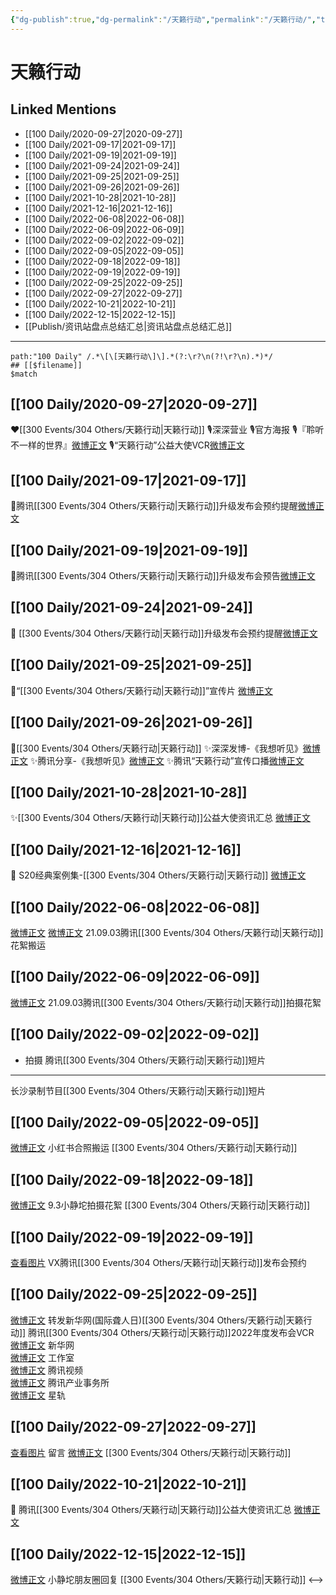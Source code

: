 ```yaml
---
{"dg-publish":true,"dg-permalink":"/天籁行动","permalink":"/天籁行动/","title":"天籁行动","tags":[null],"created":"2022-11-14T16:35:10.000+08:00","updated":"2023-04-10T17:02:43.000+08:00"}
---
```


# 天籁行动

## Linked Mentions
- [[100 Daily/2020-09-27\|2020-09-27]]
- [[100 Daily/2021-09-17\|2021-09-17]]
- [[100 Daily/2021-09-19\|2021-09-19]]
- [[100 Daily/2021-09-24\|2021-09-24]]
- [[100 Daily/2021-09-25\|2021-09-25]]
- [[100 Daily/2021-09-26\|2021-09-26]]
- [[100 Daily/2021-10-28\|2021-10-28]]
- [[100 Daily/2021-12-16\|2021-12-16]]
- [[100 Daily/2022-06-08\|2022-06-08]]
- [[100 Daily/2022-06-09\|2022-06-09]]
- [[100 Daily/2022-09-02\|2022-09-02]]
- [[100 Daily/2022-09-05\|2022-09-05]]
- [[100 Daily/2022-09-18\|2022-09-18]]
- [[100 Daily/2022-09-19\|2022-09-19]]
- [[100 Daily/2022-09-25\|2022-09-25]]
- [[100 Daily/2022-09-27\|2022-09-27]]
- [[100 Daily/2022-10-21\|2022-10-21]]
- [[100 Daily/2022-12-15\|2022-12-15]]
- [[Publish/资讯站盘点总结汇总\|资讯站盘点总结汇总]]


---

```expander
path:"100 Daily" /.*\[\[天籁行动\]\].*(?:\r?\n(?!\r?\n).*)*/
## [[$filename]]
$match
```
## [[100 Daily/2020-09-27\|2020-09-27]]
❤️[[300 Events/304 Others/天籁行动\|天籁行动]]
🎙️深深营业[](https://m.weibo.cn/1736988591/4553829963802290)
🎙️官方海报[](https://m.weibo.cn/6466290670/4553711966488768)
🎙️『聆听不一样的世界』[微博正文](https://m.weibo.cn/6466290670/4553782124088374)
🎙️“天籁行动”公益大使VCR[微博正文](https://m.weibo.cn/6466290670/4553786292444200)
## [[100 Daily/2021-09-17\|2021-09-17]]
🌟腾讯[[300 Events/304 Others/天籁行动\|天籁行动]]升级发布会预约提醒[微博正文](https://m.weibo.cn/6466290670/4682523453424202)

## [[100 Daily/2021-09-19\|2021-09-19]]
💫腾讯[[300 Events/304 Others/天籁行动\|天籁行动]]升级发布会预告[微博正文](https://m.weibo.cn/6466290670/4683146178333713)
## [[100 Daily/2021-09-24\|2021-09-24]]
🌟 [[300 Events/304 Others/天籁行动\|天籁行动]]升级发布会预约提醒[微博正文](https://m.weibo.cn/6466290670/4684964014852800)
## [[100 Daily/2021-09-25\|2021-09-25]]
🌟“[[300 Events/304 Others/天籁行动\|天籁行动]]”宣传片 [微博正文](https://m.weibo.cn/6466290670/4685265572989924)
## [[100 Daily/2021-09-26\|2021-09-26]]
🌟[[300 Events/304 Others/天籁行动\|天籁行动]]
✨深深发博-《我想听见》[微博正文](https://m.weibo.cn/6466290670/4685668111877084)
✨腾讯分享-《我想听见》[微博正文](https://m.weibo.cn/6466290670/4685641692742607)
✨腾讯“天籁行动”宣传口播[微博正文](https://m.weibo.cn/6466290670/4685713478256781)
## [[100 Daily/2021-10-28\|2021-10-28]]
✨[[300 Events/304 Others/天籁行动\|天籁行动]]公益大使资讯汇总 [微博正文](https://m.weibo.cn/6466290670/4697273340789305)

## [[100 Daily/2021-12-16\|2021-12-16]]
💫 S20经典案例集-[[300 Events/304 Others/天籁行动\|天籁行动]] [微博正文](https://m.weibo.cn/6466290670/4715055684256337)
## [[100 Daily/2022-06-08\|2022-06-08]]
[微博正文](https://m.weibo.cn/6083110602/4778167120432429) [微博正文](https://m.weibo.cn/7495641082/4778171382107045) 21.09.03腾讯[[300 Events/304 Others/天籁行动\|天籁行动]]花絮搬运

## [[100 Daily/2022-06-09\|2022-06-09]]
[微博正文](https://m.weibo.cn/6291511311/4778402281949890) 21.09.03腾讯[[300 Events/304 Others/天籁行动\|天籁行动]]拍摄花絮
## [[100 Daily/2022-09-02\|2022-09-02]]
  - 拍摄 腾讯[[300 Events/304 Others/天籁行动\|天籁行动]]短片
---
长沙录制节目[[300 Events/304 Others/天籁行动\|天籁行动]]短片
## [[100 Daily/2022-09-05\|2022-09-05]]
[微博正文](https://m.weibo.cn/7495641082/4810128383804211) 小红书合照搬运 [[300 Events/304 Others/天籁行动\|天籁行动]]

## [[100 Daily/2022-09-18\|2022-09-18]]
[微博正文](https://weibo.com/detail/4815008330421067) 9.3小静坨拍摄花絮 [[300 Events/304 Others/天籁行动\|天籁行动]]
## [[100 Daily/2022-09-19\|2022-09-19]]
[查看图片](https://wx1.sinaimg.cn/large/0088n2Pggy1h6cc2xsl1lj30u01c4k1d.jpg) VX腾讯[[300 Events/304 Others/天籁行动\|天籁行动]]发布会预约
## [[100 Daily/2022-09-25\|2022-09-25]]
[微博正文](http://weibo.com/1736988591/M7pk0uz5o) 转发新华网(国际聋人日)[[300 Events/304 Others/天籁行动\|天籁行动]]
腾讯[[300 Events/304 Others/天籁行动\|天籁行动]]2022年度发布会VCR  
[微博正文](http://weibo.com/2810373291/M7p2S8GlF) 新华网  
[微博正文](http://weibo.com/7478855230/M7pobkC1J) 工作室  
[微博正文](https://m.weibo.cn/2591595652/4817656392191423) 腾讯视频  
[微博正文](https://m.weibo.cn/7324760714/4817723110459277) 腾讯产业事务所  
[微博正文](http://weibo.com/6466290670/M7oixCEaA) 星轨
## [[100 Daily/2022-09-27\|2022-09-27]]
[查看图片](https://wx2.sinaimg.cn/large/0088n2Pggy1h6lkmaal7dj30u01ncgnh.jpg) 留言 [微博正文](http://weibo.com/1736988591/M7pk0uz5o) [[300 Events/304 Others/天籁行动\|天籁行动]]
## [[100 Daily/2022-10-21\|2022-10-21]]
💫 腾讯[[300 Events/304 Others/天籁行动\|天籁行动]]公益大使资讯汇总 [微博正文](https://m.weibo.cn/6466290670/4827067046957634)
## [[100 Daily/2022-12-15\|2022-12-15]]
[微博正文](https://m.weibo.cn/7633856974/4847057431429976) 小静坨朋友圈回复 [[300 Events/304 Others/天籁行动\|天籁行动]]
<-->
